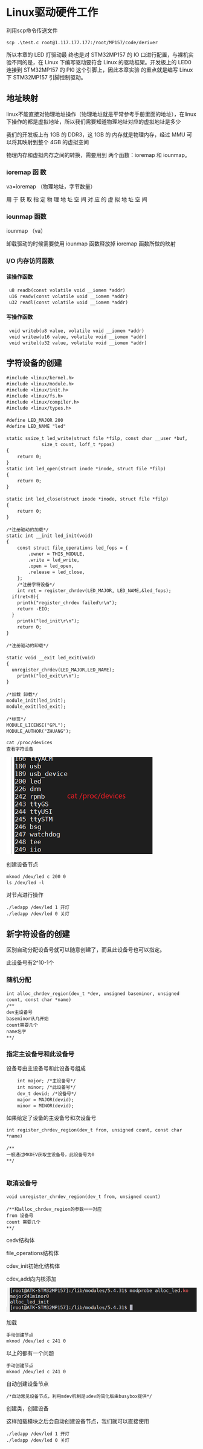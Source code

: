 # Linux驱动硬件工作

利用scp命令传送文件

```
scp .\test.c root@1.117.177.177:/root/MP157/code/deriver
```

所以本章的 LED 灯驱动最 终也是对 STM32MP157 的 IO 口进行配置，与裸机实验不同的是，在 Linux 下编写驱动要符合 Linux 的驱动框架。开发板上的 LED0 连接到 STM32MP157 的 PI0 这个引脚上，因此本章实验 的重点就是编写 Linux 下 STM32MP157 引脚控制驱动。

## 地址映射

linux不能直接对物理地址操作（物理地址就是平常参考手册里面的地址），在linux下操作的都是虚拟地址，所以我们需要知道物理地址对应的虚拟地址是多少

我们的开发板上有 1GB 的 DDR3，这 1GB 的 内存就是物理内存，经过 MMU 可以将其映射到整个 4GB 的虚拟空间

物理内存和虚拟内存之间的转换，需要用到 两个函数：ioremap 和 iounmap。

### ioremap 函 数 

va=ioremap （物理地址，字节数量）

用 于 获 取 指 定 物 理 地 址 空 间 对 应 的 虚 拟 地 址 空 间

### iounmap 函数

iounmap （va）

 卸载驱动的时候需要使用 iounmap 函数释放掉 ioremap 函数所做的映射

### I/O 内存访问函数

#### 读操作函数

```
 u8 readb(const volatile void __iomem *addr)
 u16 readw(const volatile void __iomem *addr)
 u32 readl(const volatile void __iomem *addr)
```

#### 写操作函数

```
 void writeb(u8 value, volatile void __iomem *addr)
 void writew(u16 value, volatile void __iomem *addr)
 void writel(u32 value, volatile void __iomem *addr)
```

## 字符设备的创建

```
#include <linux/kernel.h>
#include <linux/module.h>
#include <linux/init.h>
#include <linux/fs.h>
#include <linux/compiler.h>
#include <linux/types.h>

#define LED_MAJOR 200
#define LED_NAME "led"

static ssize_t led_write(struct file *filp, const char __user *buf,
			 size_t count, loff_t *ppos)
{
	return 0;
}
static int led_open(struct inode *inode, struct file *filp)
{
	return 0;
}

static int led_close(struct inode *inode, struct file *filp)
{
	return 0;
}

/*注册驱动的加载*/
static int __init led_init(void)
{
	const struct file_operations led_fops = {
		.owner = THIS_MODULE,
		.write = led_write,
		.open = led_open,
		.release = led_close,
	};
	/*注册字符设备*/
	int ret = register_chrdev(LED_MAJOR, LED_NAME,&led_fops);
  if(ret<0){
    printk("register_chrdev failed\r\n");
    return -EIO;
  }
	printk("led_init\r\n");
	return 0;
}

/*注册驱动的卸载*/

static void __exit led_exit(void)
{
  unregister_chrdev(LED_MAJOR,LED_NAME);
	printk("led_exit\r\n");
}

/*加载 卸载*/
module_init(led_init);
module_exit(led_exit);

/*标签*/
MODULE_LICENSE("GPL");
MODULE_AUTHOR("ZHUANG");

```

```
cat /proc/devices
查看字符设备
```

![image-20220503113612797](images/Linux驱动硬件工作.assets/image-20220503113612797.png)

创建设备节点

```
mknod /dev/led c 200 0
ls /dev/led -l
```

对节点进行操作

```
./ledapp /dev/led 1 开灯
./ledapp /dev/led 0 关灯
```

## 新字符设备的创建

区别自动分配设备号就可以随意创建了，而且此设备号也可以指定。

此设备号有2^10-1个

### 随机分配

```
int alloc_chrdev_region(dev_t *dev, unsigned baseminor, unsigned count, const char *name)
/**
dev主设备号
baseminor从几开始
count需要几个
name名字
**/
```

### 指定主设备号和此设备号

设备号由主设备号和此设备号组成

```
	int major; /*主设备号*/
	int minor; /*此设备号*/
	dev_t devid; /*设备号*/
	major = MAJOR(devid);
	minor = MINOR(devid);
```

如果给定了设备的主设备号和次设备号

```
int register_chrdev_region(dev_t from, unsigned count, const char *name)

/**
一般通过MKDEV获取主设备号，此设备号为0
**/


```

### 取消设备号

```
void unregister_chrdev_region(dev_t from, unsigned count)

/**和alloc_chrdev_region的参数一一对应
from 设备号
count 需要几个
**/
```

cedv结构体

file_operations结构体

cdev_init初始化结构体

cdev_add向内核添加

![image-20220503173325216](images/Linux驱动硬件工作.assets/image-20220503173325216.png)

加载

```
手动创建节点
mknod /dev/led c 241 0
```

以上的都有一个问题

```
手动创建节点
mknod /dev/led c 241 0
```

自动创建设备节点

```
/*自动常见设备节点，利用mdev机制是udev的简化版由busybox提供*/
```

创建类，创建设备

这样加载模块之后会自动创建设备节点，我们就可以直接使用

```
./ledapp /dev/led 1 开灯
./ledapp /dev/led 0 关灯
```

